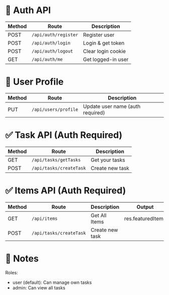 # 🔐 Auth API
| Method | Route                | Description        |
| ------ | -------------------- | ------------------ |
| POST   | `/api/auth/register` | Register user      |
| POST   | `/api/auth/login`    | Login & get token  |
| POST   | `/api/auth/logout`   | Clear login cookie |
| GET    | `/api/auth/me`       | Get logged-in user |

# 👤 User Profile
| Method | Route                | Description                      |
| ------ | -------------------- | -------------------------------- |
| PUT    | `/api/users/profile` | Update user name (auth required) |


# ✅ Task API (Auth Required)
| Method | Route                   | Description     |
| ------ | ----------------------- | --------------- |
| GET    | `/api/tasks/getTasks`   | Get your tasks  |
| POST   | `/api/tasks/createTask` | Create new task |




# ✅ Items API (Auth Required)
| Method | Route                   | Description     | Output    |
| ------ | ----------------------- | --------------- | --------- |
| GET    | `/api/items`            | Get All Items   | res.featuredItems |
| POST   | `/api/tasks/createTask` | Create new task |           |


# 🧠 Notes
Roles:
- user (default): Can manage own tasks
- admin: Can view all tasks